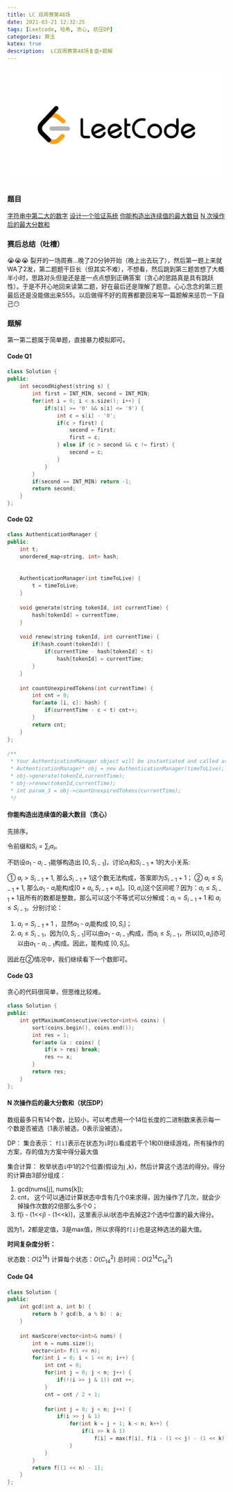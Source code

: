 ```yaml
---
title: LC 双周赛第48场
date: 2021-03-21 12:32:25
tags: [Leetcode, 哈希, 贪心, 状压DP]
categories: 算法
katex: true
description:  LC双周赛第48场复盘+题解
---
```


![LC](/images/Leetcode.jpg)

<!--more-->

###  **题目**
[字符串中第二大的数字](https://leetcode-cn.com/problems/second-largest-digit-in-a-string/)
[设计一个验证系统](https://leetcode-cn.com/problems/design-authentication-manager/)
[你能构造出连续值的最大数目](https://leetcode-cn.com/problems/maximum-number-of-consecutive-values-you-can-make/)
[N 次操作后的最大分数和](https://leetcode-cn.com/problems/maximize-score-after-n-operations/)

### 赛后总结（吐槽）

😭😭😭 裂开的一场周赛...晚了20分钟开始（晚上出去玩了），然后第一题上来就WA了2发，第二题题干巨长（但其实不难），不想看，然后跳到第三题苦想了大概半小时，思路对头但是还是差一点点想到正确答案（贪心的思路真是具有跳跃性）。于是不开心地回来读第二题，好在最后还是理解了题意。心心念念的第三题最后还是没能做出来555。以后做得不好的周赛都要回来写一篇题解来惩罚一下自己😶

### **题解**

第一第二题属于简单题，直接暴力模拟即可。

#### **Code Q1**
```cpp
class Solution {
public:
    int secondHighest(string s) {
        int first = INT_MIN, second = INT_MIN;
        for(int i = 0; i < s.size(); i++) {
            if(s[i] >= '0' && s[i] <= '9') {
                int c = s[i] - '0';
                if(c > first) {
                    second = first;
                    first = c;
                } else if (c > second && c != first) {
                    second = c;
                }
            }    
        }
        if(second == INT_MIN) return -1;
        return second;
    }
};
```

#### **Code Q2**
```cpp
class AuthenticationManager {
public:
    int t;
    unordered_map<string, int> hash;
    
    
    AuthenticationManager(int timeToLive) {
        t = timeToLive;
    }
    
    void generate(string tokenId, int currentTime) {
        hash[tokenId] = currentTime;
    }
    
    void renew(string tokenId, int currentTime) {
        if(hash.count(tokenId)) {
            if(currentTime - hash[tokenId] < t)
                hash[tokenId] = currentTime;
        }
    }
    
    int countUnexpiredTokens(int currentTime) {
        int cnt = 0;
        for(auto [i, c]: hash) {
            if(currentTime - c < t) cnt++;
        }
        return cnt;
    }
};

/**
 * Your AuthenticationManager object will be instantiated and called as such:
 * AuthenticationManager* obj = new AuthenticationManager(timeToLive);
 * obj->generate(tokenId,currentTime);
 * obj->renew(tokenId,currentTime);
 * int param_3 = obj->countUnexpiredTokens(currentTime);
 */
```

#### **你能构造出连续值的最大数目（贪心）**

先排序。

令前缀和$S_i = \sum_i a_i$。

不妨设$a_1$ - $a_{i-1}$能够构造出 $[0, S_{i-1}]$，讨论$a_i$和$S_{i-1} + 1$的大小关系:

① $a_i > S_{i-1} + 1$, 那么$S_{i-1}+1$这个数无法构成，答案即为$S_{i-1}+1$；
② $a_i \le S_{i-1} + 1$, 那么$a_1$ - $a_i$能构成$[0 + a_i, S_{i-1} + a_i]$。$[0, a_i]$这个区间呢？因为：$a_i \le S_{i-1} + 1$且所有的数都是整数，那么可以这个不等式可以分解成：$a_i = S_{i-1} + 1$ 和 $a_i \le S_{i-1}$。分别讨论：
1. $a_i = S_{i-1} + 1$ ，显然$a_1$ - $a_{i}$能构成 $[0, S_{i}]$；
2. $a_i \le S_{i-1}$，因为$[0, S_{i-1}]$可以由$a_1$ - $a_{i-1}$构成，而$a_i \le S_{i-1}$，所以$[0, a_i]$亦可以由$a_1$ - $a_{i-1}$构成。因此，能构成 $[0, S_{i}]$。

因此在②情况中，我们继续看下一个数即可。

#### **Code Q3**
贪心的代码很简单，但思维比较难。
```cpp
class Solution {
public:
    int getMaximumConsecutive(vector<int>& coins) {
        sort(coins.begin(), coins.end());
        int res = 1;
        for(auto &x : coins) {
            if(x > res) break;
            res += x;
        }
        return res;
    }
};
```

#### **N 次操作后的最大分数和（状压DP）**

数组最多只有14个数，比较小，可以考虑用一个14位长度的二进制数来表示每一个数是否被选（1表示被选，0表示没被选）。

DP：
集合表示： `f[i]`表示在状态为`i`时(`i`看成若干个1和0)继续游戏，所有操作的方案，存的值为方案中得分最大值 

集合计算： 枚举状态`i`中1的2个位置(假设为j ,k)，然后计算这个选法的得分。得分的计算由3部分组成：
1. gcd(nums[j], nums[k]);
2. cnt， 这个可以通过计算状态中含有几个0来求得，因为操作了几次，就会少掉操作次数的2倍那么多个0；
3. f[i - (1<<j) - (1<<k)]，这里表示从i状态中去掉这2个选中位置的最大得分。

因为1，2都是定值，3是max值，所以求得的`f[i]`也是这种选法的最大值。

**时间复杂度分析：**

状态数：$O(2^{14})$
计算每个状态：$O(C_{14}^2)$
总时间：$O(2^{14} C_{14}^2)$

#### Code Q4
```cpp
class Solution {
public:
    int gcd(int a, int b) {
        return b ? gcd(b, a % b) : a;
    }

    int maxScore(vector<int>& nums) {
        int n = nums.size();
        vector<int> f(1 << n);
        for(int i = 0; i < 1 << n; i++) {
            int cnt = 0;
            for(int j = 0; j < n; j++) {
                if(!(i >> j & 1)) cnt ++;
            }
            cnt = cnt / 2 + 1;

            for(int j = 0; j < n; j++) {
                if(i >> j & 1)
                    for(int k = j + 1; k < n; k++) {
                        if(i >> k & 1)
                            f[i] = max(f[i], f[i - (1 << j) - (1 << k)] + cnt * gcd(nums[j], nums[k]));
                    }
            }
        }
        return f[(1 << n) - 1];
    }
};
```